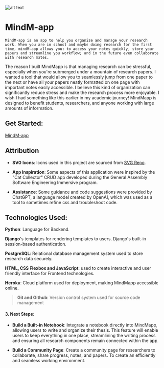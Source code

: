 ![alt text](https://file%2B.vscode-resource.vscode-cdn.net/Users/zelda/code/ga/projects/django-crud-app-ThesisMaster/main_app/static/images/mylib.png?version%3D1724863293733)
# MindM-app

    MindM-app is an app to help you organize and manage your research work. When you are in school and maybe doing research for the first time, mindM-app allows you: to access your notes quickly, store your papers and streamline you workflow; and in the future even collaborate with research mates.

The reason I built MindMapp is that managing research can be stressful, especially when you're submerged under a mountain of research papers. I wanted a tool that would allow you to seamlessly jump from one paper to the next or have all your papers neatly formatted on one page with important notes easily accessible. I believe this kind of organization can significantly reduce stress and make the research process more enjoyable. I wish I had something like this earlier in my academic journey! MindMapp is designed to benefit students, researchers, and anyone working with large amounts of information.


## Get Started:

[MindM-app](https://mindmapp-3959f04c661f.herokuapp.com/)

## Attribution

- **SVG Icons**: Icons used in this project are sourced from [SVG Repo](https://www.svgrepo.com/).

- **App Inspiration**: Some aspects of this application were inspired by the "Cat Collector" CRUD app developed during the General Assembly Software Engineering Immersive program.

- **Assistance**: Some guidance and code suggestions were provided by ChatGPT, a language model created by OpenAI, which was used as a tool to sometimes refine css and troubleshoot code.

## Technologies Used:


**Python**: Language for Backend.

**Django**'s templates for rendering templates to users. Django's built-in session-based authentication.

**PostgreSQL**: Relational database management system used to store research data securely.

**HTML, CSS Flexbox and JavaScript**: used to create interactive and user friendly interface for Frontend technologies.

**Heroku**: Cloud platform used for deployment, making MindMapp accessible online. 

> **Git and Github**:  Version control system used for source code management


#### 3. Next Steps:
- **Build a Built-in Notebook**: Integrate a notebook directly into MindMapp, allowing users to write and organize their thesis. This feature will enable users to keep everything in one place, streamlining the writing process and ensuring all research components remain connected within the app.

- **Build a Community Page**: Create a community page for researchers to collaborate, share progress, notes, and papers. To create an efficiently and seamless working environment. 